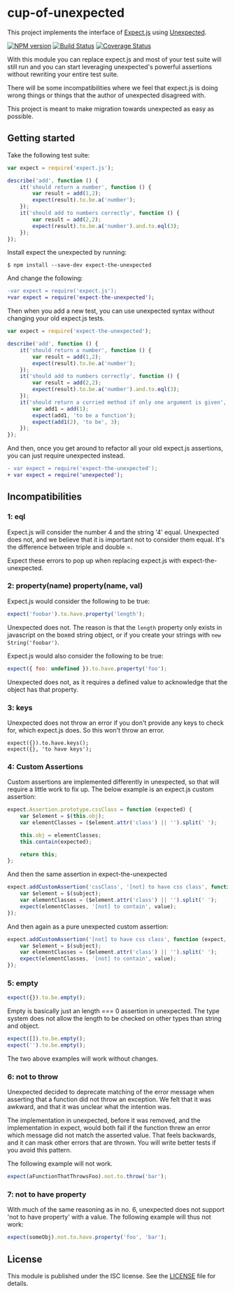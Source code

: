 # cup-of-unexpected

This project implements
the interface of [Expect.js](https://github.com/Automattic/expect.js)
using [Unexpected](https://github.com/unexpectedjs/unexpected).

[![NPM version](https://img.shields.io/npm/v/expect-the-unexpected.svg)](https://www.npmjs.com/package/expect-the-unexpected)
[![Build Status](https://img.shields.io/travis/unexpectedjs/expect-the-unexpected/master.svg)](https://travis-ci.org/unexpectedjs/expect-the-unexpected)
[![Coverage Status](https://img.shields.io/coveralls/unexpectedjs/expect-the-unexpected/master.svg)](https://coveralls.io/r/unexpectedjs/expect-the-unexpected?branch=master)

With this module you can replace expect.js and most of your test
suite will still run and you can start leveraging unexpected's
powerful assertions without rewriting your entire test suite.

There will be some incompatibilities where we feel that expect.js is
doing wrong things or things that the author of unexpected disagreed
with.

This project is meant to make migration towards unexpected as easy as
possible.

## Getting started

Take the following test suite:

```javascript
var expect = require('expect.js');

describe('add', function () {
	it('should return a number', function () {
		var result = add(1,2);
		expect(result).to.be.a('number');
	});
	it('should add to numbers correctly', function () {
		var result = add(2,2);
		expect(result).to.be.a('number').and.to.eql(3);
	});
});
```

Install expect the unexpected by running:
```
$ npm install --save-dev expect-the-unexpected
```

And change the following:

```diff
-var expect = require('expect.js');
+var expect = require('expect-the-unexpected');
```

Then when you add a new test, you can use unexpected syntax without
changing your old expect.js tests.

```javascript
var expect = require('expect-the-unexpected');

describe('add', function () {
	it('should return a number', function () {
		var result = add(1,2);
		expect(result).to.be.a('number');
	});
	it('should add to numbers correctly', function () {
		var result = add(2,2);
		expect(result).to.be.a('number').and.to.eql(3);
	});
	it('should return a curried method if only one argument is given', function () {
		var add1 = add(1);
		expect(add1, 'to be a function');
		expect(add1(2), 'to be', 3);
	});
});
```

And then, once you get around to refactor all your old expect.js
assertions, you can just require unexpected instead.

```diff
- var expect = require('expect-the-unexpected');
+ var expect = require('unexpected');
```

## Incompatibilities

### 1: eql

Expect.js will consider the number 4 and the string '4'
equal. Unexpected does not, and we believe that it is important not to
consider them equal. It's the difference between triple and double =.

Expect these errors to pop up when replacing expect.js with
expect-the-unexpected.

### 2: property(name) property(name, val)

Expect.js would consider the following to be true:

```javascript
expect('foobar').to.have.property('length');
```

Unexpected does not. The reason is that the `length` property only exists
in javascript on the boxed string object, or if you create your strings
with `new String('foobar')`.

Expect.js would also consider the following to be true:
```javascript
expect({ foo: undefined }).to.have.property('foo');
```

Unexpected does not, as it requires a defined value to acknowledge that
the object has that property.

### 3: keys

Unexpected does not throw an error if you don't provide any keys to check
for, which expect.js does. So this won't throw an error.

```
expect({}).to.have.keys();
expect({}, 'to have keys');
```

### 4: Custom Assertions

Custom assertions are implemented differently in unexpected, so that will
require a little work to fix up. The below example is an expect.js custom
assertion:

```javascript
expect.Assertion.prototype.cssClass = function (expected) {
    var $element = $(this.obj);
    var elementClasses = ($element.attr('class') || '').split(' ');

    this.obj = elementClasses;
    this.contain(expected);

    return this;
};
```

And then the same assertion in expect-the-unexpected

```javascript
expect.addCustomAssertion('cssClass', '[not] to have css class', function (expect, subject, value) {
    var $element = $(subject);
    var elementClasses = ($element.attr('class') || '').split(' ');
    expect(elementClasses, '[not] to contain', value);
});
```

And then again as a pure unexpected custom assertion:

```javascript
expect.addCustomAssertion('[not] to have css class', function (expect, subject, value) {
    var $element = $(subject);
    var elementClasses = ($element.attr('class') || '').split(' ');
    expect(elementClasses, '[not] to contain', value);
});
```

### 5: empty

```javascript
expect({}).to.be.empty();
```

Empty is basically just an length === 0 assertion in unexpected.
The type system does not allow the length to be checked on other
types than string and object.

```javascript
expect([]).to.be.empty();
expect('').to.be.empty();
```

The two above examples will work without changes.


### 6: not to throw

Unexpected decided to deprecate matching of the error message when
asserting that a function did not throw an exception. We felt that it
was awkward, and that it was unclear what the intention was.

The implementation in unexpected, before it was removed, and the
implementation in expect, would both fail if the function threw an
error which message did not match the asserted value. That feels
backwards, and it can mask other errors that are thrown. You will
write better tests if you avoid this pattern.

The following example will not work.

```javascript
expect(aFunctionThatThrowsFoo).not.to.throw('bar');
```

### 7: not to have property

With much of the same reasoning as in no. 6, unexpected does not
support 'not to have property' with a value. The following example
will thus not work:

```javascript
expect(someObj).not.to.have.property('foo', 'bar');
```

## License

This module is published under the ISC license. See the [LICENSE](LICENSE)
file for details.
